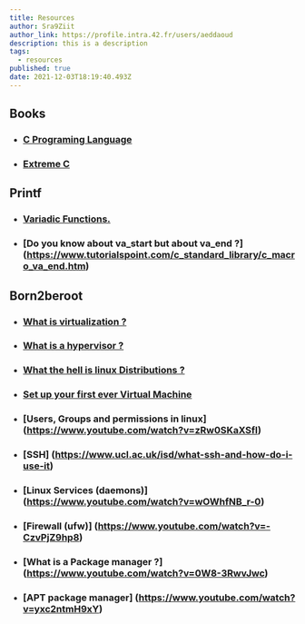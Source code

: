 ```yaml
---
title: Resources
author: Sra9Ziit
author_link: https://profile.intra.42.fr/users/aeddaoud
description: this is a description
tags:
  - resources
published: true
date: 2021-12-03T18:19:40.493Z
---
```



## Books
- ### [C Programing Language](https://www.amazon.com/Programming-Language-2nd-Brian-Kernighan/dp/0131103628)
- ### [Extreme C](https://www.amazon.com/Extreme-Taking-Concurrency-advanced-capabilities-ebook/dp/B07XYX6FQL)

## Printf
- ### [Variadic Functions.](https://www.geeksforgeeks.org/variadic-functions-in-c/)
- ### [Do you know about va_start but about va_end ?] (https://www.tutorialspoint.com/c_standard_library/c_macro_va_end.htm)

## Born2beroot
- ### [What is virtualization ?](https://www.redhat.com/en/topics/virtualization/what-is-virtualization)

- ### [What is a hypervisor ?](https://www.vmware.com/topics/glossary/content/hypervisor)

- ### [What the hell is linux Distributions ?](https://www.youtube.com/watch?v=6gqLWTSz6ck)

- ### [Set up your first ever Virtual Machine](https://www.youtube.com/watch?v=wX75Z-4MEoM)

- ### [Users, Groups and permissions in linux] (https://www.youtube.com/watch?v=zRw0SKaXSfI)

- ### [SSH] (https://www.ucl.ac.uk/isd/what-ssh-and-how-do-i-use-it)

- ### [Linux Services (daemons)] (https://www.youtube.com/watch?v=wOWhfNB_r-0)

- ### [Firewall (ufw)] (https://www.youtube.com/watch?v=-CzvPjZ9hp8)

- ### [What is a Package manager ?] (https://www.youtube.com/watch?v=0W8-3RwvJwc)

- ### [APT package manager] (https://www.youtube.com/watch?v=yxc2ntmH9xY)